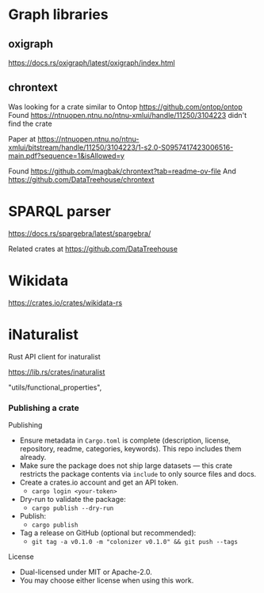 

# Graph libraries

## oxigraph

https://docs.rs/oxigraph/latest/oxigraph/index.html

## chrontext

Was looking for a crate similar to Ontop https://github.com/ontop/ontop
Found https://ntnuopen.ntnu.no/ntnu-xmlui/handle/11250/3104223 didn't find the crate


Paper at https://ntnuopen.ntnu.no/ntnu-xmlui/bitstream/handle/11250/3104223/1-s2.0-S0957417423006516-main.pdf?sequence=1&isAllowed=y 


Found https://github.com/magbak/chrontext?tab=readme-ov-file
And https://github.com/DataTreehouse/chrontext



# SPARQL parser

https://docs.rs/spargebra/latest/spargebra/

Related crates at https://github.com/DataTreehouse 

# Wikidata

https://crates.io/crates/wikidata-rs

# iNaturalist 

Rust API client for inaturalist

https://lib.rs/crates/inaturalist







"utils/functional_properties",


### Publishing a crate

Publishing
- Ensure metadata in `Cargo.toml` is complete (description, license, repository, readme, categories, keywords). This repo includes them already.
- Make sure the package does not ship large datasets — this crate restricts the package contents via `include` to only source files and docs.
- Create a crates.io account and get an API token.
  - `cargo login <your-token>`
- Dry-run to validate the package:
  - `cargo publish --dry-run`
- Publish:
  - `cargo publish`
- Tag a release on GitHub (optional but recommended):
  - `git tag -a v0.1.0 -m "colonizer v0.1.0" && git push --tags`

License
- Dual-licensed under MIT or Apache-2.0.
- You may choose either license when using this work.